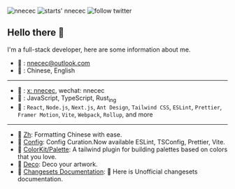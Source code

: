 <p align="left">
  <img src="https://komarev.com/ghpvc/?username=nnecec" alt="nnecec" />
  <img src="https://img.shields.io/github/stars/nnecec?style=social" alt="starts' nnecec" />
  <img src="https://img.shields.io/twitter/follow/nnecec_cn?label=Follow%20%40nnecec&style=social" alt="follow twitter">
</p>

## Hello there 👋

I'm a full-stack developer, here are some information about me.

- 📧 : [nnecec@outlook.com](mailto:nnecec@outlook.com)
- 💬 : Chinese, English

---

- 🥤 : [x: nnecec](https://x.com/nnecec_cn), wechat: nnecec
- 🍟 : JavaScript, TypeScript, Rust<sub>ing</sub>
- 🍔 : `React`, `Node.js`, `Next.js`, `Ant Design`, `Tailwind CSS`, `ESLint`,
  `Prettier`, `Framer Motion`, `Vite`, `Webpack`, `Rollup`, and more

---

- 🍉 [Zh](https://zh-standard.vercel.app/): Formatting Chinese with ease.
- 🍓 [Config](https://config-curation.vercel.app/): Config Curation.Now
  available ESLint, TSConfig, Prettier, Vite.
- 🍎 [ColorKit/Palette](https://github.com/color-kit/palette): A tailwind plugin
  for building palettes based on colors that you love.
- 🍊 [Deco](https://github.com/nnecec/deco): Deco your artwork.
- 🍒 [Changesets Documentation](https://changesets-docs.vercel.app/): 🦋 Here is Unofficial changesets documentation.

